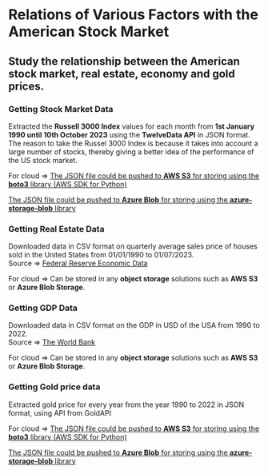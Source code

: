 # Relations of Various Factors with the American Stock Market

## Study the relationship between the **American stock market, real estate, economy and gold prices**.

### Getting Stock Market Data

Extracted the **Russell 3000 Index** values for each month from **1st January 1990 until 10th October 2023** using the **TwelveData API** in JSON format.
The reason to take the Russel 3000 Index is because it takes into account a large number of stocks, thereby giving a better idea of the performance of the US stock market.

For cloud => 
[The JSON file could be pushed to **AWS S3** for storing using the **boto3** library (AWS SDK for Python)](https://boto3.amazonaws.com/v1/documentation/api/latest/guide/s3-uploading-files.html) 

[The JSON file could be pushed to **Azure Blob** for storing using the **azure-storage-blob** library](https://learn.microsoft.com/en-us/azure/storage/blobs/storage-quickstart-blobs-python?tabs=managed-identity%2Croles-azure-portal%2Csign-in-azure-cli)

### Getting Real Estate Data

Downloaded data in CSV format on quarterly average sales price of houses sold in the United States from 01/01/1990 to 01/07/2023.  
Source => [Federal Reserve Economic Data](https://fred.stlouisfed.org/series/ASPUS)

For cloud => Can be stored in any **object storage** solutions such as **AWS S3** or **Azure Blob Storage**.

### Getting GDP Data

Downloaded data in CSV format on the GDP in USD of the USA from 1990 to 2022.  
Source => [The World Bank](https://data.worldbank.org/indicator/NY.GDP.MKTP.CD?locations=US)

For cloud => Can be stored in any **object storage** solutions such as **AWS S3** or **Azure Blob Storage**.

### Getting Gold price data

Extracted gold price for every year from the year 1990 to 2022 in JSON format, using API from GoldAPI

For cloud => 
[The JSON file could be pushed to **AWS S3** for storing using the **boto3** library (AWS SDK for Python)](https://boto3.amazonaws.com/v1/documentation/api/latest/guide/s3-uploading-files.html) 

[The JSON file could be pushed to **Azure Blob** for storing using the **azure-storage-blob** library](https://learn.microsoft.com/en-us/azure/storage/blobs/storage-quickstart-blobs-python?tabs=managed-identity%2Croles-azure-portal%2Csign-in-azure-cli)
